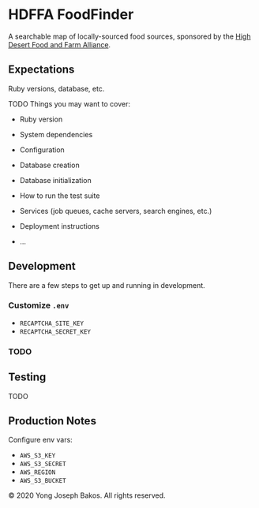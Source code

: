 # HDFFA FoodFinder

A searchable map of locally-sourced food sources, sponsored by the
[High Desert Food and Farm Alliance](https://www.hdffa.org).

## Expectations

Ruby versions, database, etc.

TODO Things you may want to cover:

* Ruby version

* System dependencies

* Configuration

* Database creation

* Database initialization

* How to run the test suite

* Services (job queues, cache servers, search engines, etc.)

* Deployment instructions

* ...


## Development

There are a few steps to get up and running in development.

### Customize `.env`

* `RECAPTCHA_SITE_KEY`
* `RECAPTCHA_SECRET_KEY`

### TODO


## Testing

TODO


## Production Notes

Configure env vars:

* `AWS_S3_KEY`
* `AWS_S3_SECRET`
* `AWS_REGION`
* `AWS_S3_BUCKET`

&copy; 2020 Yong Joseph Bakos. All rights reserved.
